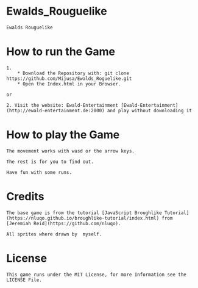 # Ewalds_Rouguelike
    Ewalds Rouguelike


# How to run the Game
    1. 
        * Download the Repository with: git clone https://github.com/Mijusa/Ewalds_Roguelike.git
        * Open the Index.html in your Browser.

    or

    2. Visit the website: Ewald-Entertainment [Ewald-Entertainment](http://ewald-entertainment.de:2000) and play without downloading it

# How to play the Game
    The movement works with wasd or the arrow keys.

    The rest is for you to find out.

    Have fun with some runs.

# Credits
    The base game is from the tutorial [JavaScript Broughlike Tutorial](https://nluqo.github.io/broughlike-tutorial/index.html) from [Jeremiah Reid](https://github.com/nluqo).

    All sprites where drawn by  myself.

# License
    This game runs under the MIT License, for more Information see the LICENSE File.